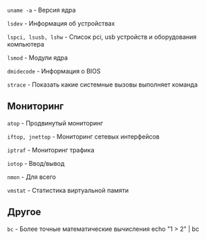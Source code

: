 ```uname -a``` - Версия ядра

```lsdev``` - Информация об устройствах

```lspci, lsusb, lshw``` - Список pci, usb устройств и оборудования компьютера

```lsmod``` - Модули ядра

```dmidecode``` - Информация о BIOS

```strace``` - Показать какие системные вызовы выполняет команда

## Мониторинг
```atop``` -  Продвинутый мониторинг

```iftop, jnettop``` - Мониторинг сетевых интерфейсов

```iptraf``` - Мониторинг трафика

```iotop``` - Ввод/вывод

```nmon``` - Для всего

```vmstat``` - Статистика виртуальной памяти

## Другое
```bc``` - Более точные математические вычисления echo "1 > 2" | bc

